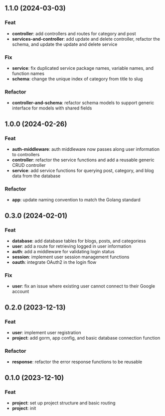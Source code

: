 ## 1.1.0 (2024-03-03)

### Feat

- **controller**: add controllers and routes for category and post
- **services-and-controller**: add update and delete controller, refactor the schema, and update the update and delete service

### Fix

- **service**: fix duplicated service package names, variable names, and function names
- **schema**: change the unique index of category from title to slug

### Refactor

- **controller-and-schema**: refactor schema models to support generic interface for models with shared fields

## 1.0.0 (2024-02-26)

### Feat

- **auth-middleware**: auth middleware now passes along user information to controllers
- **controller**: refactor the service functions and add a reusable generic CRUD controller
- **service**: add service functions for querying post, category, and blog data from the database

### Refactor

- **app**: update naming convention to match the Golang standard

## 0.3.0 (2024-02-01)

### Feat

- **database**: add database tables for blogs, posts, and categoriess
- **user**: add a route for retrieving logged in user information
- **auth**: add a middleware for validating login status
- **session**: implement user session management functions
- **oauth**: integrate OAuth2 in the login flow

### Fix

- **user**: fix an issue where existing user cannot connect to their Google account

## 0.2.0 (2023-12-13)

### Feat

- **user**: implement user registration
- **project**: add gorm, app config, and basic database connection function

### Refactor

- **response**: refactor the error response functions to be reusable

## 0.1.0 (2023-12-10)

### Feat

- **project**: set up project structure and basic routing
- **project**: init
